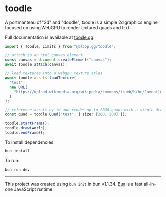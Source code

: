 # toodle

A portmanteau of "2d" and "doodle", toodle is a simple 2d graphics engine focused on using WebGPU to render textured quads and text.

Full documentation is available at [toodle.gg](https://toodle.gg).

```ts
import { Toodle, Limits } from "@bloop.gg/toodle";

// attach to an html canvas element
const canvas = document.createElement("canvas");
await Toodle.attach(canvas);

// load textures into a webgpu texture atlas
await toodle.assets.loadTexture(
  "test",
  new URL(
    "https://upload.wikimedia.org/wikipedia/commons/thumb/b/bc/Juvenile_Ragdoll.jpg/440px-Juvenile_Ragdoll.jpg"
  )
);

// reference assets by id and render up to 2048 quads with a single draw call
const quad = toodle.Quad("test", { size: [200, 200] });

toodle.startFrame();
toodle.draw(world);
toodle.endFrame();
```

To install dependencies:

```bash
bun install
```

To run:

```bash
bun run dev
```

---

This project was created using `bun init` in bun v1.1.34. [Bun](https://bun.sh) is a fast all-in-one JavaScript runtime.
